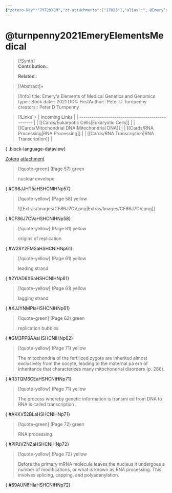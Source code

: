 ```yaml
---
{"zotero-key":"7YT29YQM","zt-attachments":["17023"],"alias":", @Emery's Elements of Medical Genetics and Genomics","keywords":[],"FirstAuthor":"[[ Peter D Turnpenny]]","tags":["source/book"],"dg-publish":true,"permalink":"/sources/books/turnpenny2021-emery-elements-medical/","dgPassFrontmatter":true}
---
```


# @turnpenny2021EmeryElementsMedical

>[!Synth]  
>**Contribution**::  
>  
>**Related**:: 
>  

> [!Abstract]+
> 

> [!Info]
> title: Emery's Elements of Medical Genetics and Genomics
> type:: Book
> date:: 2021
> DOI:: 
> FirstAuthor:: Peter D Turnpenny
> creators:: Peter D Turnpenny

> [!Links]+
>  | Incoming Links                                    |
> | ------------------------------------------------- |
> | [[Cards/Eukaryotic Cells\|Eukaryotic Cells]]   |
> | [[Cards/Mitochondrial DNA\|Mitochondrial DNA]] |
> | [[Cards/RNA Processing\|RNA Processing]]       |
> | [[Cards/RNA Transcription\|RNA Transcription]] |
> 
{ .block-language-dataview}


[Zotero](zotero://select/library/items/7YT29YQM) [attachment](<file:///Users/nathanmaxwell/Zotero/storage/HSHCNIHN/Turnpenny%20et%20al.%20-%202021%20-%20Emery's%20Elements%20of%20Medical%20Genetics%20and%20Genomics.pdf>)

> [!quote-green] (Page 57) green
> 
> nuclear envelope
>
{ #C98JJHT5aHSHCNIHNp57}


> [!quote-yellow] (Page 58) yellow
> 
> ![[Extras/Images/CF86J7CV.png\|Extras/Images/CF86J7CV.png]]
>
{ #CF86J7CVaHSHCNIHNp58}


> [!quote-yellow] (Page 61) yellow
> 
> origins of replication
>
{ #W28Y2FMSaHSHCNIHNp61}


> [!quote-yellow] (Page 61) yellow
> 
> leading strand
>
{ #2YIAD6XSaHSHCNIHNp61}


> [!quote-yellow] (Page 61) yellow
> 
> lagging strand
>
{ #XJJYNMPIaHSHCNIHNp61}


> [!quote-green] (Page 62) green
> 
> replication bubbles
>
{ #GM3PP8AAaHSHCNIHNp62}


> [!quote-yellow] (Page 71) yellow
> 
> The mitochondria of the fertilized zygote are inherited almost exclusively from the oocyte, leading to the maternal pa ern of inheritance that characterizes many mitochondrial disorders (p. 286).
>
{ #R3TQM6CEaHSHCNIHNp71}


> [!quote-yellow] (Page 71) yellow
> 
> The process whereby genetic information is transmi ed from DNA to RNA is called transcription .
>
{ #AKKV52BLaHSHCNIHNp71}


> [!quote-green] (Page 72) green
> 
> RNA processing.
>
{ #PIPJVZNZaHSHCNIHNp72}


> [!quote-yellow] (Page 72) yellow
> 
> Before the primary mRNA molecule leaves the nucleus it undergoes a number of modifications, or what is known as RNA processing. This involves splicing, capping, and polyadenylation.
>
{ #69AUN6HIaHSHCNIHNp72}

